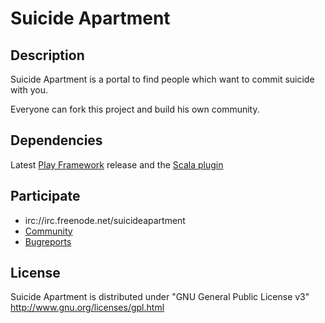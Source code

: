 Suicide Apartment
=================

## Description
Suicide Apartment is a portal to find people which want to commit suicide with you.

Everyone can fork this project and build his own community.

## Dependencies
Latest [Play Framework](https://github.com/playframework/play) release and the [Scala plugin](https://github.com/playframework/play-scala)

## Participate

* irc://irc.freenode.net/suicideapartment
* [Community](http://www.suicideapartment.com/)
* [Bugreports](https://github.com/GeeksOfTheDusk/Suicide-Apartment/issues)

## License
Suicide Apartment is distributed under "GNU General Public License v3" http://www.gnu.org/licenses/gpl.html
